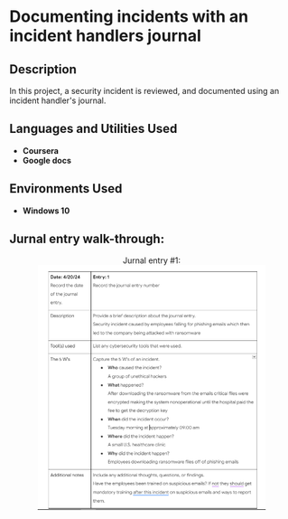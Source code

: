 <h1>Documenting incidents with an incident handlers journal</h1>


<h2>Description</h2>
In this project, a security incident is reviewed, and documented using an incident handler's journal. 
<br />


<h2>Languages and Utilities Used</h2>

- <b>Coursera</b>
- <b>Google docs</b>



<h2>Environments Used </h2>

- <b>Windows 10</b> 

<h2>Jurnal entry walk-through:</h2>

<p align="center">
Jurnal entry #1: <br/>
<img src="jurn 1.PNG" height="80%" width="80%" alt=""/>
<br />
<br />



<!--
 ```diff
- text in red
+ text in green
! text in orange
# text in gray
@@ text in purple (and bold)@@
```
--!>
